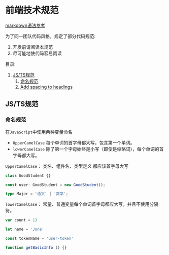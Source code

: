 # 前端技术规范

[markdown语法参考](https://github.com/google/styleguide/blob/gh-pages/docguide/style.md#document-layout)

为了同一团队代码风格，规定了部分代码规范:

1. 开发前请阅读本规范
2. 尽可能地使代码容易阅读

目录:
1.  [JS/TS规范](#JS/TS规范)
    1.  [命名规范](#命名规范)
    1.  [Add spacing to headings](#add-spacing-to-headings)

## JS/TS规范

### 命名规范

在`JavaScript`中使用两种变量命名
- `UpperCamelCase` 每个单词的首字母都大写，包含第一个单词。
- `lowerCamelCase` 除了第一个字母始终是小写（即使是缩略词），每个单词的首字母都大写。

`UpperCamelCase`： 类名、组件名、类型定义 都应该首字母大写

```ts
class GoodStudent {}

const user: GoodStudent = new GoodStudent();

type Major = '语文' | '数学';

```

`lowerCamelCase`： 常量、普通变量每个单词首字母都应大写，并且不使用分隔符。

```javascript
var count = 13

let name = 'Jone'

const tokenName = 'user-token'

function getBasicInfo () {}
```